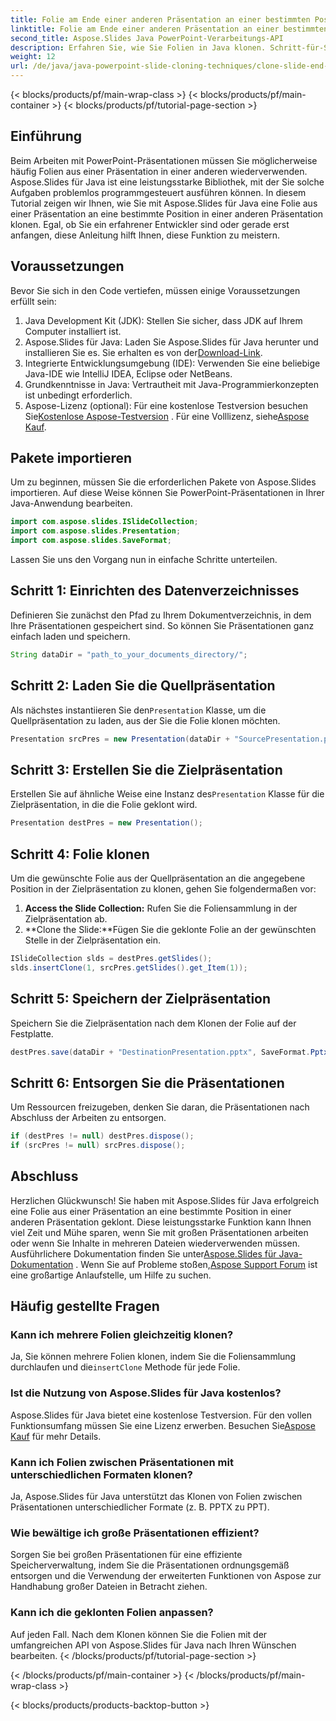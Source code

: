 ```yaml
---
title: Folie am Ende einer anderen Präsentation an einer bestimmten Position klonen
linktitle: Folie am Ende einer anderen Präsentation an einer bestimmten Position klonen
second_title: Aspose.Slides Java PowerPoint-Verarbeitungs-API
description: Erfahren Sie, wie Sie Folien in Java klonen. Schritt-für-Schritt-Anleitung zur Verwendung von Aspose.Slides für Java zum Klonen von Folien von einer PowerPoint-Präsentation in eine andere.
weight: 12
url: /de/java/java-powerpoint-slide-cloning-techniques/clone-slide-end-another-specific-position-powerpoint/
---
```


{< blocks/products/pf/main-wrap-class >}
{< blocks/products/pf/main-container >}
{< blocks/products/pf/tutorial-page-section >}

## Einführung
Beim Arbeiten mit PowerPoint-Präsentationen müssen Sie möglicherweise häufig Folien aus einer Präsentation in einer anderen wiederverwenden. Aspose.Slides für Java ist eine leistungsstarke Bibliothek, mit der Sie solche Aufgaben problemlos programmgesteuert ausführen können. In diesem Tutorial zeigen wir Ihnen, wie Sie mit Aspose.Slides für Java eine Folie aus einer Präsentation an eine bestimmte Position in einer anderen Präsentation klonen. Egal, ob Sie ein erfahrener Entwickler sind oder gerade erst anfangen, diese Anleitung hilft Ihnen, diese Funktion zu meistern.
## Voraussetzungen
Bevor Sie sich in den Code vertiefen, müssen einige Voraussetzungen erfüllt sein:
1. Java Development Kit (JDK): Stellen Sie sicher, dass JDK auf Ihrem Computer installiert ist.
2.  Aspose.Slides für Java: Laden Sie Aspose.Slides für Java herunter und installieren Sie es. Sie erhalten es von der[Download-Link](https://releases.aspose.com/slides/java/).
3. Integrierte Entwicklungsumgebung (IDE): Verwenden Sie eine beliebige Java-IDE wie IntelliJ IDEA, Eclipse oder NetBeans.
4. Grundkenntnisse in Java: Vertrautheit mit Java-Programmierkonzepten ist unbedingt erforderlich.
5.  Aspose-Lizenz (optional): Für eine kostenlose Testversion besuchen Sie[Kostenlose Aspose-Testversion](https://releases.aspose.com/) . Für eine Volllizenz, siehe[Aspose Kauf](https://purchase.aspose.com/buy).
## Pakete importieren
Um zu beginnen, müssen Sie die erforderlichen Pakete von Aspose.Slides importieren. Auf diese Weise können Sie PowerPoint-Präsentationen in Ihrer Java-Anwendung bearbeiten.
```java
import com.aspose.slides.ISlideCollection;
import com.aspose.slides.Presentation;
import com.aspose.slides.SaveFormat;

```

Lassen Sie uns den Vorgang nun in einfache Schritte unterteilen.
## Schritt 1: Einrichten des Datenverzeichnisses
Definieren Sie zunächst den Pfad zu Ihrem Dokumentverzeichnis, in dem Ihre Präsentationen gespeichert sind. So können Sie Präsentationen ganz einfach laden und speichern.
```java
String dataDir = "path_to_your_documents_directory/";
```
## Schritt 2: Laden Sie die Quellpräsentation
 Als nächstes instantiieren Sie den`Presentation` Klasse, um die Quellpräsentation zu laden, aus der Sie die Folie klonen möchten.
```java
Presentation srcPres = new Presentation(dataDir + "SourcePresentation.pptx");
```
## Schritt 3: Erstellen Sie die Zielpräsentation
 Erstellen Sie auf ähnliche Weise eine Instanz des`Presentation` Klasse für die Zielpräsentation, in die die Folie geklont wird.
```java
Presentation destPres = new Presentation();
```
## Schritt 4: Folie klonen
Um die gewünschte Folie aus der Quellpräsentation an die angegebene Position in der Zielpräsentation zu klonen, gehen Sie folgendermaßen vor:
1. **Access the Slide Collection:** Rufen Sie die Foliensammlung in der Zielpräsentation ab.
2. **Clone the Slide:**Fügen Sie die geklonte Folie an der gewünschten Stelle in der Zielpräsentation ein.
```java
ISlideCollection slds = destPres.getSlides();
slds.insertClone(1, srcPres.getSlides().get_Item(1));
```
## Schritt 5: Speichern der Zielpräsentation
Speichern Sie die Zielpräsentation nach dem Klonen der Folie auf der Festplatte.
```java
destPres.save(dataDir + "DestinationPresentation.pptx", SaveFormat.Pptx);
```
## Schritt 6: Entsorgen Sie die Präsentationen
Um Ressourcen freizugeben, denken Sie daran, die Präsentationen nach Abschluss der Arbeiten zu entsorgen.
```java
if (destPres != null) destPres.dispose();
if (srcPres != null) srcPres.dispose();
```

## Abschluss
Herzlichen Glückwunsch! Sie haben mit Aspose.Slides für Java erfolgreich eine Folie aus einer Präsentation an eine bestimmte Position in einer anderen Präsentation geklont. Diese leistungsstarke Funktion kann Ihnen viel Zeit und Mühe sparen, wenn Sie mit großen Präsentationen arbeiten oder wenn Sie Inhalte in mehreren Dateien wiederverwenden müssen.
 Ausführlichere Dokumentation finden Sie unter[Aspose.Slides für Java-Dokumentation](https://reference.aspose.com/slides/java/) . Wenn Sie auf Probleme stoßen,[Aspose Support Forum](https://forum.aspose.com/c/slides/11) ist eine großartige Anlaufstelle, um Hilfe zu suchen.
## Häufig gestellte Fragen
### Kann ich mehrere Folien gleichzeitig klonen?
 Ja, Sie können mehrere Folien klonen, indem Sie die Foliensammlung durchlaufen und die`insertClone` Methode für jede Folie.
### Ist die Nutzung von Aspose.Slides für Java kostenlos?
Aspose.Slides für Java bietet eine kostenlose Testversion. Für den vollen Funktionsumfang müssen Sie eine Lizenz erwerben. Besuchen Sie[Aspose Kauf](https://purchase.aspose.com/buy) für mehr Details.
### Kann ich Folien zwischen Präsentationen mit unterschiedlichen Formaten klonen?
Ja, Aspose.Slides für Java unterstützt das Klonen von Folien zwischen Präsentationen unterschiedlicher Formate (z. B. PPTX zu PPT).
### Wie bewältige ich große Präsentationen effizient?
Sorgen Sie bei großen Präsentationen für eine effiziente Speicherverwaltung, indem Sie die Präsentationen ordnungsgemäß entsorgen und die Verwendung der erweiterten Funktionen von Aspose zur Handhabung großer Dateien in Betracht ziehen.
### Kann ich die geklonten Folien anpassen?
Auf jeden Fall. Nach dem Klonen können Sie die Folien mit der umfangreichen API von Aspose.Slides für Java nach Ihren Wünschen bearbeiten.
{< /blocks/products/pf/tutorial-page-section >}

{< /blocks/products/pf/main-container >}
{< /blocks/products/pf/main-wrap-class >}

{< blocks/products/products-backtop-button >}
